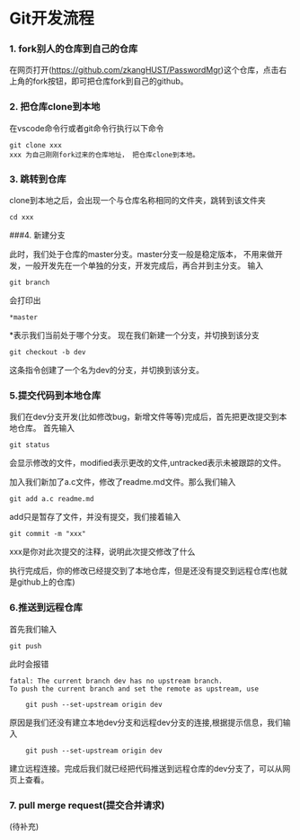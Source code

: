 # Git开发流程

### 1. fork别人的仓库到自己的仓库

在网页打开(https://github.com/zkangHUST/PasswordMgr)这个仓库，点击右上角的fork按钮，即可把仓库fork到自己的github。

### 2. 把仓库clone到本地

在vscode命令行或者git命令行执行以下命令
```
git clone xxx
xxx 为自己刚刚fork过来的仓库地址， 把仓库clone到本地。
```

### 3. 跳转到仓库

clone到本地之后，会出现一个与仓库名称相同的文件夹，跳转到该文件夹
```
cd xxx
```

###4. 新建分支

此时，我们处于仓库的master分支。master分支一般是稳定版本， 不用来做开发，一般开发先在一个单独的分支，开发完成后，再合并到主分支。
输入
```
git branch
```
会打印出
```
*master
```
*表示我们当前处于哪个分支。 现在我们新建一个分支，并切换到该分支
```
git checkout -b dev
```
这条指令创建了一个名为dev的分支，并切换到该分支。

### 5.提交代码到本地仓库

我们在dev分支开发(比如修改bug，新增文件等等)完成后，首先把更改提交到本地仓库。
首先输入
```
git status
```
会显示修改的文件，modified表示更改的文件,untracked表示未被跟踪的文件。

加入我们新加了a.c文件，修改了readme.md文件。那么我们输入
```
git add a.c readme.md
```
add只是暂存了文件，并没有提交，我们接着输入
```
git commit -m "xxx"
```
xxx是你对此次提交的注释，说明此次提交修改了什么

执行完成后，你的修改已经提交到了本地仓库，但是还没有提交到远程仓库(也就是github上的仓库)

### 6.推送到远程仓库

首先我们输入
```
git push
```
此时会报错
```
fatal: The current branch dev has no upstream branch.
To push the current branch and set the remote as upstream, use

    git push --set-upstream origin dev
```
原因是我们还没有建立本地dev分支和远程dev分支的连接,根据提示信息，我们输入
```
    git push --set-upstream origin dev
```
建立远程连接。完成后我们就已经把代码推送到远程仓库的dev分支了，可以从网页上查看。

### 7. pull merge request(提交合并请求)
(待补充)






